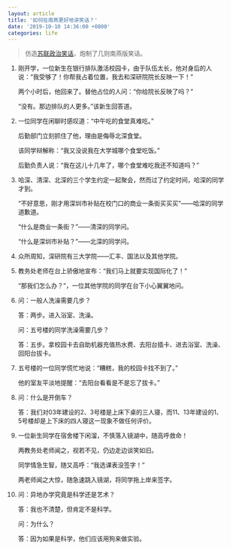 ```yaml
---
layout: article
title: '如何在南燕更好地讲笑话？'
date: '2019-10-10 14:36:00 +0800'
categories: life
---
```


> 仿造[苏联政治笑话](https://zh.wikipedia.org/wiki/%E8%8B%8F%E8%81%94%E6%94%BF%E6%B2%BB%E7%AC%91%E8%AF%9D)，炮制了几则南燕版笑话。

<!--more-->

1. 刚开学，一位新生在银行排队激活校园卡，由于队伍太长，他对身后的人说：“我受够了！你帮我占着位置，我去和深研院院长反映一下！”

   两个小时后，他回来了。替他占位的人问：“你给院长反映了吗？”

   “没有。那边排队的人更多。”该新生回答道。

2. 一位同学在闲聊时感叹道：“中午吃的食堂真难吃。”

   后勤部门立刻抓住了他，理由是侮辱北深食堂。

   该同学辩解称：“我又没说我在大学城哪个食堂吃饭。”

   后勤负责人说：“我在这儿十几年了，哪个食堂难吃我还不知道吗？”

3. 哈深、清深、北深的三个学生约定一起聚会，然而过了约定时间，哈深的同学才到。

   “不好意思，刚才用深圳市补贴在校门口的商业一条街买买买”——哈深的同学道歉道。

   “什么是商业一条街？”——清深的同学问。

   “什么是深圳市补贴？”——北深的同学问。

4. 众所周知，深研院有三大学院——汇丰、国法以及其他学院。

5. 教务处老师在台上骄傲地宣布：“我们马上就要实现国际化了！”

   “那我们怎么办？”，一位其他学院的同学在台下小心翼翼地问。

6. 问：一般人洗澡需要几步？

   答：两步。进入浴室、洗澡。

   问：五号楼的同学洗澡需要几步？

   答：五步。拿校园卡去自助机器充值热水费、去阳台插卡、进去浴室、洗澡、回阳台拔卡。

7. 五号楼的一位同学慌忙地说：“糟糕，我的校园卡找不到了。”

   他的室友平淡地提醒：“去阳台看看是不是忘了拔卡。”

8. 问：什么是开倒车？

   答：我们对03年建设的2、3号楼是上床下桌的三人寝，而11、13年建设的1、5号楼却是上下床的四人寝这一现象不做任何评价。

9. 一位新生同学在宿舍楼下闲溜，不慎落入镜湖中，随高呼救命！

   两教务处老师闻之，视若不见，仍边走边谈笑如旧。

   同学情急生智，随又高呼：“我选课表没签字！”

   两老师闻之大惊，随急速跳入镜湖，将同学拖上岸来签字。

10. 问：异地办学究竟是科学还是艺术？

    答：我也不清楚，但肯定不是科学。

    问：为什么？

    答：因为如果是科学，他们应该用狗来做实验。
